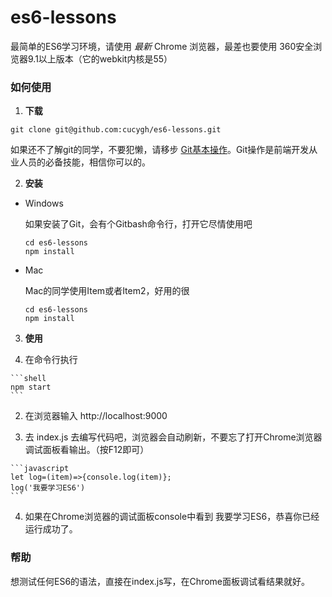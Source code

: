 # es6-lessons

最简单的ES6学习环境，请使用 *最新* Chrome 浏览器，最差也要使用 360安全浏览器9.1以上版本（它的webkit内核是55）


### 如何使用

1. **下载**

```shell
git clone git@github.com:cucygh/es6-lessons.git
```
如果还不了解git的同学，不要犯懒，请移步 [Git基本操作](http://www.runoob.com/git/git-basic-operations.html)。Git操作是前端开发从业人员的必备技能，相信你可以的。

2. **安装**

- Windows

  如果安装了Git，会有个Gitbash命令行，打开它尽情使用吧

  ```shell
  cd es6-lessons
  npm install
  ```

- Mac

  Mac的同学使用Item或者Item2，好用的很

  ```shell
  cd es6-lessons
  npm install
  ```

3. **使用**

  1. 在命令行执行

    ```shell
    npm start
    ```

  2. 在浏览器输入 http://localhost:9000

  3. 去 index.js 去编写代码吧，浏览器会自动刷新，不要忘了打开Chrome浏览器调试面板看输出。（按F12即可）

    ```javascript
    let log=(item)=>{console.log(item)};
    log('我要学习ES6')
    ```
  4. 如果在Chrome浏览器的调试面板console中看到 我要学习ES6，恭喜你已经运行成功了。

### 帮助

  想测试任何ES6的语法，直接在index.js写，在Chrome面板调试看结果就好。
